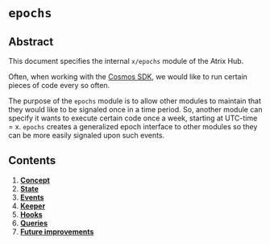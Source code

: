 <!--
order: 0
title: "Epochs Overview"
parent:
  title: "epochs"
-->

# `epochs`

## Abstract

This document specifies the internal `x/epochs` module of the Atrix Hub.

Often, when working with the [Cosmos SDK](https://github.com/cosmos/cosmos-sdk), we would like to run certain pieces of code every so often.

The purpose of the `epochs` module is to allow other modules to maintain that they would like to be signaled once in a time period. So, another module can specify it wants to execute certain code once a week, starting at UTC-time = x. `epochs` creates a generalized epoch interface to other modules so they can be more easily signaled upon such events.

## Contents

1. **[Concept](01_concepts.md)**
2. **[State](02_state.md)**
3. **[Events](03_events.md)**
4. **[Keeper](04_keeper.md)**
5. **[Hooks](05_hooks.md)**
6. **[Queries](06_queries.md)**
7. **[Future improvements](07_future_improvements.md)**
